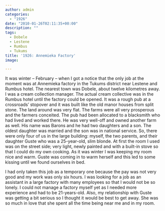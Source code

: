 ```yaml
---
author: admin
categories:
  - "1926"
date: "2010-01-26T02:11:35+00:00"
description: ""
tags:
  - Dobele
  - Lestene
  - Rumbus
  - Tukums
title: '1926: Annemieka Factory'
image: 

---
```

It was winter – February – when I got a notice that the only job at the moment was at Annemieka factory in the Tukums district near Lestene and Rumbus hotel. The nearest town was Dobele, about twelve kilometres away. I was a cream collection manager. The actual cream collective was in the Rumbus hotel until the factory could be opened. It was a rough pub at a crossroads’ stopover and it was built like the old manor houses from split stone. The land around was very flat. The farms were all very prosperous and the farmers conceited. The pub had been allocated to a blacksmith who had lived and worked there. He was very well-off and owned another farm as well. His name was Barons and he had two daughters and a son. The oldest daughter was married and the son was in national service. So, there were only four of us in the large building: myself, the two parents, and their daughter Guste who was a 25-year-old, slim blonde. At first the room I used was on the street side; very light, newly painted and with a built-in stove so that I could do my own cooking. As it was winter I was keeping my room nice and warm. Guste was coming in to warm herself and this led to some kissing until we found ourselves in bed.

I had only taken this job as a temporary one because the pay was not very good and my work was only six hours. I was looking for a job as an assistant in a large factory with many employees so that I would not be so lonely. I could not manage a factory myself yet as I needed more experience and had to be 21-years-old. Also, my relationship with Guste was getting a bit serious so I thought it would be best to get away. She was so much in love that she spent all the time being near me and in my room.
